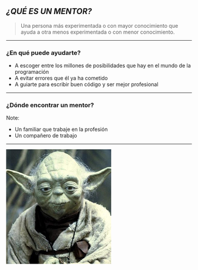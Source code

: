 ## *¿QUÉ ES UN MENTOR?*

> Una persona más experimentada o con mayor conocimiento que ayuda a otra menos experimentada o con menor conocimiento. 

---

### ¿En qué puede ayudarte?

- A escoger entre los millones de posibilidades que hay en el mundo de la programación
- A evitar errores que él ya ha cometido
- A guiarte para escribir buen código y ser mejor profesional

--- 

### ¿Dónde encontrar un mentor?

Note:
- Un familiar que trabaje en la profesión
- Un compañero de trabajo

---

![yoda](assets/img/yoda.jpg)
